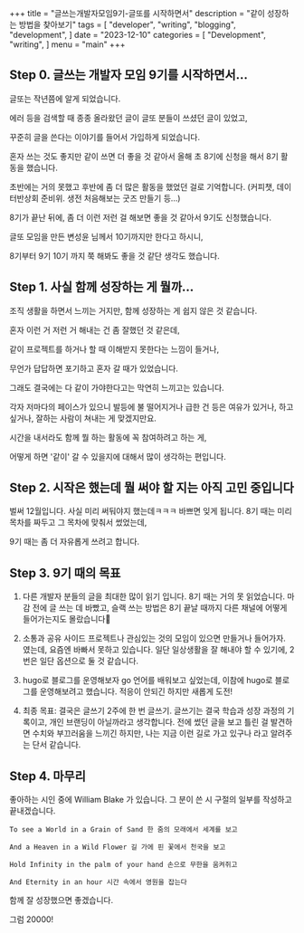 +++
title = "글쓰는개발자모임9기-글또를 시작하면서"
description = "같이 성장하는 방법을 찾아보기"
tags = [
    "developer",
    "writing",
    "blogging",
    "development",
]
date = "2023-12-10"
categories = [
    "Development",
    "writing",
]
menu = "main"
+++

## Step 0. 글쓰는 개발자 모임 9기를 시작하면서...

글또는 작년쯤에 알게 되었습니다. 

에러 등을 검색할 때 종종 올라왔던 글이 글또 분들이 쓰셨던 글이 있었고, 

꾸준히 글을 쓴다는 이야기를 들어서 가입하게 되었습니다. 

혼자 쓰는 것도 좋지만 같이 쓰면 더 좋을 것 같아서 올해 초 8기에 신청을 해서 8기 활동을 했습니다. 

초반에는 거의 못했고 후반에 좀 더 많은 활동을 했었던 걸로 기억합니다.
(커피챗, 데이터반상회 준비위. 생전 처음해보는 굿즈 만들기 등...)

8기가 끝난 뒤에, 좀 더 이런 저런 걸 해보면 좋을 것 같아서 9기도 신청했습니다. 

글또 모임을 만든 변성윤 님께서 10기까지만 한다고 하시니,

8기부터 9기 10기 까지 쭉 해봐도 좋을 것 같단 생각도 했습니다. 


## Step 1. 사실 함께 성장하는 게 뭘까...
조직 생활을 하면서 느끼는 거지만, 함께 성장하는 게 쉽지 않은 것 같습니다. 

혼자 이런 거 저런 거 해내는 건 좀 잘했던 것 같은데, 

같이 프로젝트를 하거나 할 때 이해받지 못한다는 느낌이 들거나, 

무언가 답답하면 포기하고 혼자 갈 때가 있었습니다. 

그래도 결국에는 다 같이 가야한다고는 막연히 느끼고는 있습니다. 

각자 저마다의 페이스가 있으니 발등에 불 떨어지거나 급한 건 등은 여유가 있거나, 하고 싶거나, 잘하는 사람이 쳐내는 게 맞겠지만요. 

시간을 내서라도 함께 뭘 하는 활동에 꼭 참여하려고 하는 게,

어떻게 하면 '같이' 갈 수 있을지에 대해서 많이 생각하는 편입니다.




## Step 2. 시작은 했는데 뭘 써야 할 지는 아직 고민 중입니다
벌써 12월입니다. 
사실 미리 써둬야지 했는데ㅋㅋㅋ 바쁘면 잊게 됩니다. 
8기 때는 미리 목차를 짜두고 그 목차에 맞춰서 썼었는데, 

9기 때는 좀 더 자유롭게 쓰려고 합니다. 


## Step 3. 9기 때의 목표
1. 다른 개발자 분들의 글을 최대한 많이 읽기 입니다. 
8기 때는 거의 못 읽었습니다. 마감 전에 글 쓰는 데 바빴고,
슬랙 쓰는 방법은 8기 끝날 때까지 다른 채널에 어떻게 들어가는지도 몰랐습니다🥺

2. 소통과 공유
사이드 프로젝트나 관심있는 것의 모임이 있으면 만들거나 들어가자.
였는데, 요즘엔 바빠서 못하고 있습니다.
일단 일상생활을 잘 해내야 할 수 있기에, 2번은 일단 옵션으로 둘 것 같습니다.

4. hugo로 블로그를 운영해보자
go 언어를 배워보고 싶었는데, 이참에 hugo로 블로그를 운영해보려고 했습니다. 적응이 안되긴 하지만 새롭게 도전!

5. 최종 목표: 결국은 글쓰기
2주에 한 번 글쓰기. 글쓰기는 결국 학습과 성장 과정의 기록이고, 개인 브랜딩이 아닐까라고 생각합니다. 전에 썼던 글을 보고 틀린 걸 발견하면 수치와 부끄러움을 느끼긴 하지만, 나는 지금 이런 길로 가고 있구나 라고 알려주는 단서 같습니다.


## Step 4. 마무리
좋아하는 시인 중에 William Blake 가 있습니다. 
그 분이 쓴 시 구절의 일부를 작성하고 끝내겠습니다. 

    
    To see a World in a Grain of Sand 한 줌의 모래에서 세계를 보고
    
    And a Heaven in a Wild Flower 길 가에 핀 꽃에서 천국을 보고
    
    Hold Infinity in the palm of your hand 손으로 무한을 움켜쥐고
    
    And Eternity in an hour 시간 속에서 영원을 잡는다
    
 

함께 잘 성장했으면 좋겠습니다.


그럼 20000!



 


